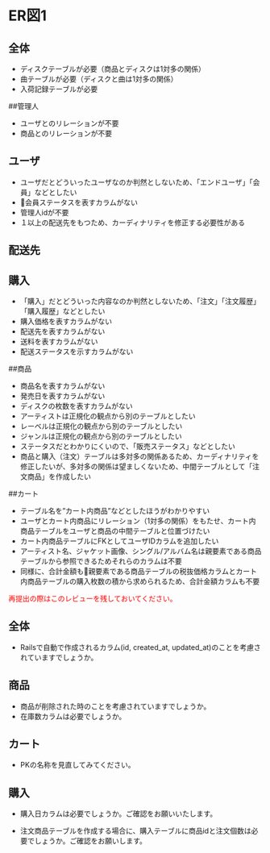 # ER図1
## 全体
- ディスクテーブルが必要（商品とディスクは1対多の関係）
- 曲テーブルが必要（ディスクと曲は1対多の関係）
- 入荷記録テーブルが必要

##管理人
- ユーザとのリレーションが不要
- 商品とのリレーションが不要

## ユーザ
- ユーザだとどういったユーザなのか判然としないため、「エンドユーザ」「会員」などとしたい
- 会員ステータスを表すカラムがない
- 管理人idが不要
- １以上の配送先をもつため、カーディナリティを修正する必要性がある

## 配送先


## 購入
- 「購入」だとどういった内容なのか判然としないため、「注文」「注文履歴」「購入履歴」などとしたい
- 購入価格を表すカラムがない
- 配送先を表すカラムがない
- 送料を表すカラムがない
- 配送ステータスを示すカラムがない

##商品
- 商品名を表すカラムがない
- 発売日を表すカラムがない
- ディスクの枚数を表すカラムがない
- アーティストは正規化の観点から別のテーブルとしたい
- レーベルは正規化の観点から別のテーブルとしたい
- ジャンルは正規化の観点から別のテーブルとしたい
- ステータスだとわかりにくいので、「販売ステータス」などとしたい
- 商品と購入（注文）テーブルは多対多の関係あるため、カーディナリティを修正したいが、多対多の関係は望ましくないため、中間テーブルとして「注文商品」を作成したい

##カート
- テーブル名を”カート内商品”などとしたほうがわかりやすい
- ユーザとカート内商品にリレーション（1対多の関係）をもたせ、カート内商品テーブルをユーザと商品の中間テーブルと位置づけたい
- カート内商品テーブルにFKとしてユーザIDカラムを追加したい
- アーティスト名、ジャケット画像、シングル/アルバム名は親要素である商品テーブルから参照できるためそれらのカラムは不要
- 同様に、合計金額も親要素である商品テーブルの税抜価格カラムとカート内商品テーブルの購入枚数の積から求められるため、合計金額カラムも不要

<font color="Red">再提出の際はこのレビューを残しておいてください。</font>

## 全体
- Railsで自動で作成されるカラム(id, created_at, updated_at)のことを考慮されていますでしょうか。

## 商品
- 商品が削除された時のことを考慮されていますでしょうか。
- 在庫数カラムは必要でしょうか。

## カート
- PKの名称を見直してみてください。

## 購入
- 購入日カラムは必要でしょうか。ご確認をお願いいたします。

- 注文商品テーブルを作成する場合に、購入テーブルに商品idと注文個数は必要でしょうか。ご確認をお願いします。

